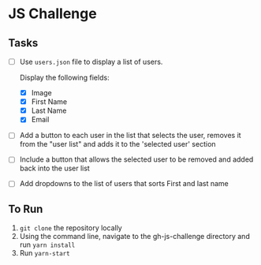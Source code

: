 JS Challenge
===

Tasks
--
- [ ] Use `users.json` file to display a list of users. 

    Display the following fields:
    - [x] Image 
    - [x] First Name
    - [x] Last Name
    - [x] Email
- [ ] Add a button to each user in the list that selects the user, removes it from the "user list" and adds it to the 'selected user'
section
- [ ] Include a button that allows the selected user to be removed and added back into the user list
- [ ] Add dropdowns to the list of users that sorts First and last name

To Run
---

1. `git clone` the repository locally
2. Using the command line, navigate to the gh-js-challenge directory and run `yarn install`
3. Run `yarn-start`